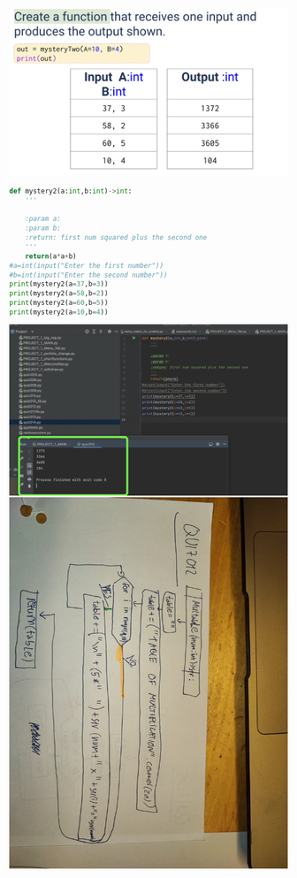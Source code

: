 ![](https://github.com/AleksandarDzudzevic/Unit-1/blob/main/quiz014text.png)
```.py
def mystery2(a:int,b:int)->int:
    '''

    :param a:
    :param b:
    :return: first num squared plus the second one
    '''
    return(a*a+b)
#a=int(input("Enter the first number"))
#b=int(input("Enter the second number"))
print(mystery2(a=37,b=3))
print(mystery2(a=58,b=2))
print(mystery2(a=60,b=5))
print(mystery2(a=10,b=4))

```
![](https://github.com/AleksandarDzudzevic/Unit-1/blob/main/quiz014test.png)
![](https://github.com/AleksandarDzudzevic/Unit-1/blob/main/Quiz012flowchart.jpg)
